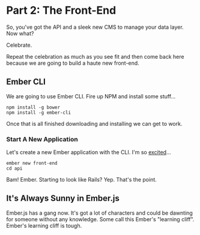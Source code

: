 # Part 2: The Front-End

So, you've got the API and a sleek new CMS to manage your data layer. Now what?

Celebrate.

Repeat the celebration as much as you see fit and then come back here because we are going to build a haute new front-end.

## Ember CLI

We are going to use Ember CLI. Fire up NPM and install some stuff...

    npm install -g bower
    npm install -g ember-cli

Once that is all finished downloading and installing we can get to work.

### Start A New Application

Let's create a new Ember application with the CLI. I'm so [excited](https://www.youtube.com/watch?v=b95oyhSd5ls)...

    ember new front-end
    cd api

Bam! Ember. Starting to look like Rails? Yep. That's the point.

## It's Always Sunny in Ember.js

Ember.js has a gang now. It's got a lot of characters and could be dawnting for someone without any knowledge. Some call this Ember's "learning cliff". Ember's learning cliff is tough.
